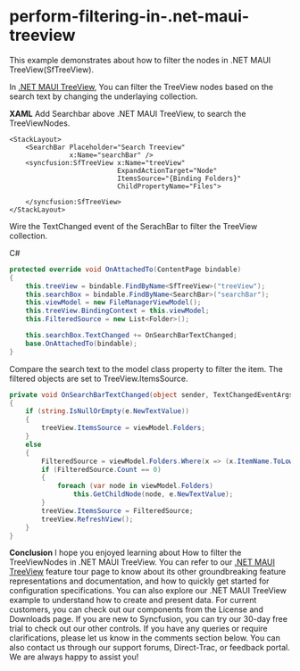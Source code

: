 # perform-filtering-in-.net-maui-treeview
This example demonstrates about how to filter the nodes in .NET MAUI TreeView(SfTreeView).

In [.NET MAUI TreeView](https://www.syncfusion.com/maui-controls/maui-treeview), You can filter the TreeView nodes based on the search text by changing the underlaying collection.

**XAML** 
Add Searchbar above .NET MAUI TreeView, to search the TreeViewNodes.

```xaml
<StackLayout>
    <SearchBar Placeholder="Search Treeview"
               x:Name="searchBar" />
    <syncfusion:SfTreeView x:Name="treeView"
                           ExpandActionTarget="Node"
                           ItemsSource="{Binding Folders}"
                           ChildPropertyName="Files">

    </syncfusion:SfTreeView>
</StackLayout>
```
Wire the TextChanged event of the SerachBar to filter the TreeView collection.

C#
``` csharp
protected override void OnAttachedTo(ContentPage bindable)
{
    this.treeView = bindable.FindByName<SfTreeView>("treeView");
    this.searchBox = bindable.FindByName<SearchBar>("searchBar");
    this.viewModel = new FileManagerViewModel();
    this.treeView.BindingContext = this.viewModel;
    this.FilteredSource = new List<Folder>();

    this.searchBox.TextChanged += OnSearchBarTextChanged;
    base.OnAttachedTo(bindable);
}
```

Compare the search text to the model class property to filter the item. The filtered objects are set to TreeView.ItemsSource.

``` csharp
private void OnSearchBarTextChanged(object sender, TextChangedEventArgs e)
{
    if (string.IsNullOrEmpty(e.NewTextValue))
    {
        treeView.ItemsSource = viewModel.Folders;
    }
    else
    {
        FilteredSource = viewModel.Folders.Where(x => (x.ItemName.ToLower()).StartsWith(e.NewTextValue.ToLower())).ToList<Folder>();
        if (FilteredSource.Count == 0)
        {
            foreach (var node in viewModel.Folders)
                this.GetChildNode(node, e.NewTextValue);
        }
        treeView.ItemsSource = FilteredSource;
        treeView.RefreshView();
    }
}
```

**Conclusion** 
I hope you enjoyed learning about How to filter the TreeViewNodes in .NET MAUI TreeView.
You can refer to our [.NET MAUI TreeView](https://www.syncfusion.com/maui-controls/maui-treeview) feature tour page to know about its other groundbreaking feature representations and documentation, and how to quickly get started for configuration specifications. You can also explore our .NET MAUI TreeView example to understand how to create and present data. For current customers, you can check out our components from the License and Downloads page. If you are new to Syncfusion, you can try our 30-day free trial to check out our other controls.
If you have any queries or require clarifications, please let us know in the comments section below. You can also contact us through our support forums, Direct-Trac, or feedback portal. We are always happy to assist you!

